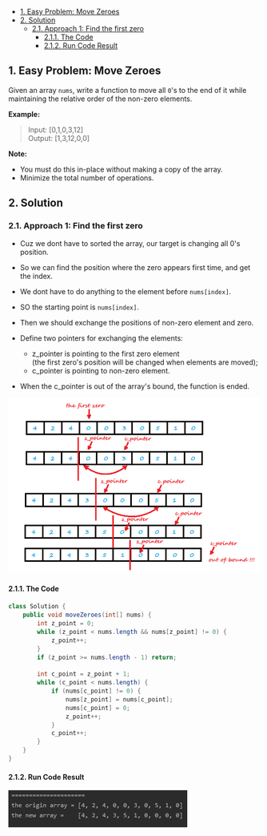 <!-- TOC -->

- [1. Easy Problem: Move Zeroes](#1-easy-problem-move-zeroes)
- [2. Solution](#2-solution)
  - [2.1. Approach 1: Find the first zero](#21-approach-1-find-the-first-zero)
    - [2.1.1. The Code](#211-the-code)
    - [2.1.2. Run Code Result](#212-run-code-result)

<!-- /TOC -->

## 1. Easy Problem: Move Zeroes
Given an array `nums`, write a function to move all `0`'s to the end of it while maintaining the relative order of the non-zero elements.

**Example:**  

>Input: [0,1,0,3,12]  
>Output: [1,3,12,0,0]  

**Note:**  

- You must do this in-place without making a copy of the array.
- Minimize the total number of operations.

## 2. Solution

### 2.1. Approach 1: Find the first zero
- Cuz we dont have to sorted the array, our target is changing all 0's position.  

- So we can find the position where the zero appears first time, and get the index.  

- We dont have to do anything to the element before `nums[index]`.  

- SO the starting point is `nums[index]`.
  
- Then we should exchange the positions of non-zero element and zero.  

- Define two pointers for exchanging the elements: 
  - z_pointer is pointing to the first zero element  
  (the first zero's position will be changed when elements are moved);
  - c_pointer is pointing to non-zero element.

- When the c_pointer is out of the array's bound, the function is ended.

![pic](../99.images/2020-09-01-17-00-33.png)

#### 2.1.1. The Code
```java
class Solution {
    public void moveZeroes(int[] nums) {
        int z_point = 0;
        while (z_point < nums.length && nums[z_point] != 0) {
            z_point++;
        }
        if (z_point >= nums.length - 1) return;

        int c_point = z_point + 1;
        while (c_point < nums.length) {
            if (nums[c_point] != 0) {
                nums[z_point] = nums[c_point];
                nums[c_point] = 0;
                z_point++;
            }
            c_point++;
        }
    }
}
```

#### 2.1.2. Run Code Result
![pic](../99.images/2020-09-01-16-30-28.png)  